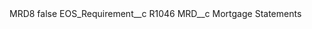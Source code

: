 <?xml version="1.0" encoding="UTF-8"?>
<CustomMetadata xmlns="http://soap.sforce.com/2006/04/metadata" xmlns:xsi="http://www.w3.org/2001/XMLSchema-instance" xmlns:xsd="http://www.w3.org/2001/XMLSchema">
    <label>MRD8</label>
    <protected>false</protected>
    <values>
        <field>EOS_Requirement__c</field>
        <value xsi:type="xsd:string">R1046</value>
    </values>
    <values>
        <field>MRD__c</field>
        <value xsi:type="xsd:string">Mortgage Statements</value>
    </values>
</CustomMetadata>

